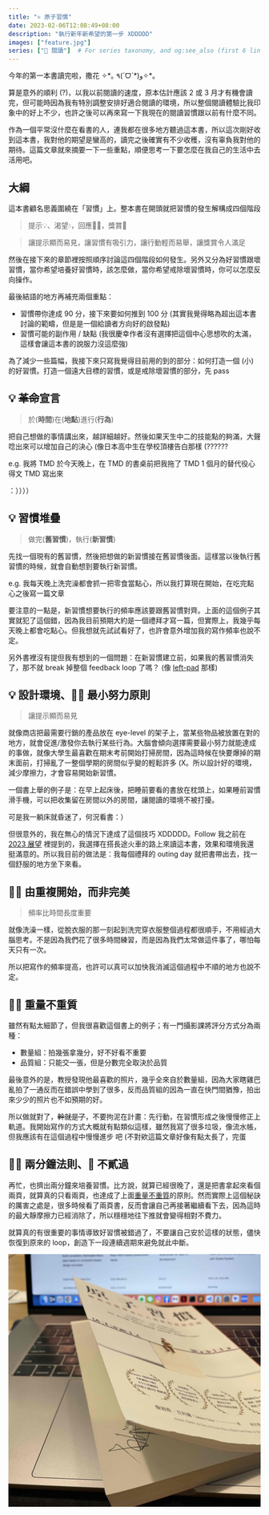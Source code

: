```yaml
---
title: "⚛ 原子習慣"
date: 2023-02-06T12:08:49+08:00
description: "執行新年新希望的第一步 XDDDDD"
images: ["feature.jpg"]
series: ["📔 閱讀"]  # For series taxonomy, and og:see_also (first 6 links will be used)
---
```


今年的第一本書讀完啦，撒花 ✧\*｡ ٩(ˊᗜˋ\*)و✧\*｡

算是意外的順利 (?)，以我以前閱讀的速度，原本估計應該 2 或 3 月才有機會讀完，但可能時因為我有特別調整安排好適合閱讀的環境，所以整個閱讀體驗比我印象中的好上不少，也許之後可以再來寫一下我現在的閱讀習慣跟以前有什麼不同。

作為一個平常沒什麼在看書的人，連我都在很多地方聽過這本書，所以這次剛好收到這本書，我對他的期望是蠻高的，讀完之後確實有不少收穫，沒有辜負我對他的期待。這篇文章就來摘要一下一些重點，順便思考一下要怎麼在我自己的生活中去活用吧。

## 大綱

這本書顧名思義圍繞在「習慣」上。整本書在開頭就把習慣的發生解構成四個階段

> 提示💡、渴望💧，回應👏🏻，獎賞🎁

> 讓提示顯而易見，讓習慣有吸引力，讓行動輕而易舉，讓獎賞令人滿足

然後在接下來的章節裡按照順序討論這四個階段如何發生。另外又分為好習慣跟壞習慣，當你希望培養好習慣時，該怎麼做，當你希望戒除壞習慣時，你可以怎麼反向操作。

最後結語的地方再補充兩個重點：

- 習慣帶你達成 90 分，接下來要如何推到 100 分 (其實我覺得略為超出這本書討論的範疇，但是是一個給讀者方向好的啟發點)
- 習慣可能的副作用 / 缺點 (我很慶幸作者沒有選擇把這個中心思想吹的太滿，這樣會讓這本書的說服力沒這麼強)

為了減少一些篇幅，我接下來只寫我覺得目前用的到的部分：如何打造一個 (小) 的好習慣。打造一個遠大目標的習慣，或是戒除壞習慣的部分，先 pass

## 💡 ~~革命~~宣言

> 於(**時間**)在(**地點**)進行(**行為**)

把自己想做的事情講出來，越詳細越好。然後如果天生中二的技能點的夠滿，大聲唸出來可以增加自己的決心 (像日本高中生在學校頂樓告白那樣 (??????

e.g. 我將 TMD 於今天晚上，在 TMD 的書桌前把我拖了 TMD 1 個月的替代役心得文 TMD 寫出來

：））））

## 💡 習慣堆疊

> 做完(**舊習慣**)，執行(**新習慣**)

先找一個現有的舊習慣，然後把想做的新習慣接在舊習慣後面。這樣當以後執行舊習慣的時候，就會自動想到要執行新習慣。

e.g. 我每天晚上洗完澡都會抓一把零食當點心，所以我打算現在開始，在吃完點心之後寫一篇文章

要注意的一點是，新習慣想要執行的頻率應該要跟舊習慣對齊。上面的這個例子其實就犯了這個錯，因為我目前預期大約是一個禮拜才寫一篇，但實際上，我幾乎每天晚上都會吃點心。但我想就先試試看好了，也許會意外增加我的寫作頻率也說不定。

另外書裡沒有提但我有想到的一個問題：在新習慣建立前，如果我的舊習慣消失了，那不就 break 掉整個 feedback loop 了嗎？
(像 [left-pad](https://www.theregister.com/2016/03/23/npm_left_pad_chaos/) 那樣)

## 💡 設計環境、👏🏻 最小努力原則

> 讓提示顯而易見

就像商店把最需要行銷的產品放在 eye-level 的架子上，當某些物品被放置在對的地方，就會促進/激發你去執行某些行為。大腦會傾向選擇需要最小努力就能達成的事做，就像大學生最喜歡在期末考前開始打掃房間，因為這時候在快要爆掉的期末面前，打掃亂了一整個學期的房間似乎變的輕鬆許多 (X。所以設計好的環境，減少摩擦力，才會容易開始新習慣。

一個書上舉的例子是：在早上起床後，把睡前要看的書放在枕頭上，如果睡前習慣滑手機，可以把收集留在房間以外的房間，讓閱讀的環境不被打擾。

可是我一躺床就昏迷了，何況看書：）

但很意外的，我在無心的情況下達成了這個技巧 XDDDDD。Follow 我之前在 [2023 展望](/zh-tw/posts/2023-outlooks/#-閱讀) 裡提到的，我選擇在搭長途火車的路上來讀這本書，效果和環境我還挺滿意的。所以我目前的做法是：我每個禮拜的 outing day 就把書帶出去，找一個舒服的地方坐下來看。

## 👏🏻 由重複開始，而非完美

> 頻率比時間長度重要

就像洗澡一樣，從脫衣服的那一刻起到洗完穿衣服整個過程都很順手，不用經過大腦思考。不是因為我們花了很多時間練習，而是因為我們太常做這件事了，哪怕每天只有一次。

所以把寫作的頻率提高，也許可以真可以加快我消滅這個過程中不順的地方也說不定。

## 👏🏻 重量不重質

雖然有點太細節了，但我很喜歡這個書上的例子；有一門攝影課將評分方式分為兩種：

- 數量組：拍幾張拿幾分，好不好看不重要
- 品質組：只能交一張，但是分數完全取決於品質

最後意外的是，教授發現他最喜歡的照片，幾乎全來自於數量組，因為大家瞎雞巴亂拍了一通反而在錯誤中學到了很多，反而品質組的因為一直在快門間猶豫，拍出來少少的照片也不如預期的好。

所以做就對了，~~幹就是了~~，不要拘泥在計畫：先行動，在習慣形成之後慢慢修正上軌道。我開始寫作的方式大概就有點類似這樣，雖然我寫了很多垃圾，像流水帳，但我應該有在這個過程中慢慢進步 吧 (不對欸這篇文章好像有點太長了，完蛋

## 👏🏻 兩分鐘法則、🎁 不貳過

再忙，也擠出兩分鐘來培養習慣。比方說，就算已經很晚了，還是把書拿起來看個兩頁，就算真的只看兩頁，也達成了上面[重量不重質](#-重量不重質)的原則。然而實際上這個秘訣的厲害之處是，很多時候看了兩頁書，反而會讓自己再接著繼續看下去，因為這時的最大靜摩擦力已經消除了，所以穩穩地往下推就會變得相對不費力。

就算真的有很重要的事情導致好習慣被錯過了，不要讓自己安於這樣的狀態，儘快恢復到原來的 loop，創造下一段連續週期來避免就此中斷。

![Signed by YC](signed-by-yc.jpg "特別感謝我的實驗室老師 YC 在畢業餐敘的時候送我這本書")

